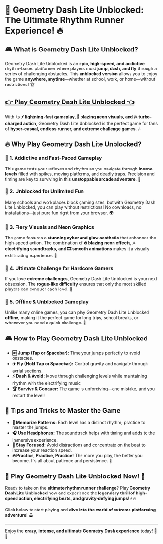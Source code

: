 # 🚀 Geometry Dash Lite Unblocked: The Ultimate Rhythm Runner Experience! 🔥

## 🎮 What is Geometry Dash Lite Unblocked?
Geometry Dash Lite Unblocked is an **epic, high-speed, and addictive** rhythm-based platformer where players must **jump, dash, and fly** through a series of challenging obstacles. This **unblocked version** allows you to enjoy the game **anywhere, anytime**—whether at school, work, or home—without restrictions! 🏆

## <a href="https://izigames.net/">👉 Play Geometry Dash Lite Unblocked 👈</a>

With its **⚡ lightning-fast gameplay, 🌟 blazing neon visuals, and 💥 turbo-charged action**, Geometry Dash Lite Unblocked is the perfect game for fans of **hyper-casual, endless runner, and extreme challenge games**. 🎶

## 🔥 Why Play Geometry Dash Lite Unblocked?
### 🎯 1. **Addictive and Fast-Paced Gameplay**
This game tests your reflexes and rhythm as you navigate through **insane levels** filled with spikes, moving platforms, and deadly traps. Precision and timing are key to surviving in this **unstoppable arcade adventure**. 🎵

### 🚀 2. **Unblocked for Unlimited Fun**
Many schools and workplaces block gaming sites, but with Geometry Dash Lite Unblocked, you can play without restrictions! No downloads, no installations—just pure fun right from your browser. 🌍

### 🌟 3. **Fiery Visuals and Neon Graphics**
The game features a **stunning cyber and glow aesthetic** that enhances the high-speed action. The combination of **🔥 blazing neon effects, 🎶 electrifying soundtracks, and 🎞️ smooth animations** makes it a visually exhilarating experience. 🎇

### 💪 4. **Ultimate Challenge for Hardcore Gamers**
If you love **extreme challenges**, Geometry Dash Lite Unblocked is your next obsession. The **rogue-like difficulty** ensures that only the most skilled players can conquer each level. 💯

### 📴 5. **Offline & Unblocked Gameplay**
Unlike many online games, you can play Geometry Dash Lite Unblocked **offline**, making it the perfect game for long trips, school breaks, or whenever you need a quick challenge. 🏁

## 🎮 How to Play Geometry Dash Lite Unblocked
- **🆙 Jump (Tap or Spacebar):** Time your jumps perfectly to avoid obstacles.
- **✈️ Fly (Hold Tap or Spacebar):** Control gravity and navigate through aerial sections.
- **⚡ Dash & Avoid:** Move through challenging levels while maintaining rhythm with the electrifying music.
- **🏆 Survive & Conquer:** The game is unforgiving—one mistake, and you restart the level!

## 🏅 Tips and Tricks to Master the Game
- **🧠 Memorize Patterns:** Each level has a distinct rhythm; practice to master the jumps.
- **🎧 Use Headphones:** The soundtrack helps with timing and adds to the immersive experience.
- **👀 Stay Focused:** Avoid distractions and concentrate on the beat to increase your reaction speed.
- **🔥 Practice, Practice, Practice!** The more you play, the better you become. It’s all about patience and persistence. 💪

## 🎯 Play Geometry Dash Lite Unblocked Now! 🚀
Ready to take on the **ultimate rhythm runner challenge**? Play **Geometry Dash Lite Unblocked** now and experience the **legendary thrill of high-speed action, electrifying beats, and gravity-defying jumps**! ⚡🔥

Click below to start playing and **dive into the world of extreme platforming adventure**! 🕹️

---

Enjoy the **crazy, intense, and ultimate Geometry Dash experience** today! 🚀🔥
